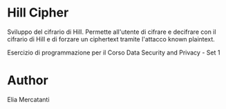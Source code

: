 # Hill Cipher

Sviluppo del cifrario di Hill. Permette all'utente di cifrare e decifrare con il cifrario di Hill e di forzare un 
ciphertext tramite l'attacco known plaintext.

Esercizio di programmazione per il Corso Data Security and Privacy - Set 1

# Author
Elia Mercatanti